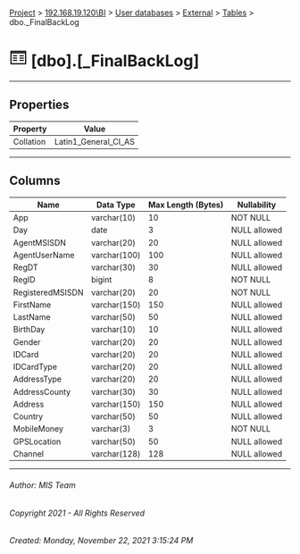 #### 

[Project](../../../../index.md) > [192.168.19.120\\BI](../../../index.md) > [User databases](../../index.md) > [External](../index.md) > [Tables](Tables.md) > dbo._FinalBackLog

# ![Tables](../../../../Images/Table32.png) [dbo].[_FinalBackLog]

---

## <a name="#properties"></a>Properties

| Property | Value |
|---|---|
| Collation | Latin1_General_CI_AS |


---

## <a name="#columns"></a>Columns

| Name | Data Type | Max Length (Bytes) | Nullability |
|---|---|---|---|
| App | varchar(10) | 10 | NOT NULL |
| Day | date | 3 | NULL allowed |
| AgentMSISDN | varchar(20) | 20 | NULL allowed |
| AgentUserName | varchar(100) | 100 | NULL allowed |
| RegDT | varchar(30) | 30 | NULL allowed |
| RegID | bigint | 8 | NOT NULL |
| RegisteredMSISDN | varchar(20) | 20 | NOT NULL |
| FirstName | varchar(150) | 150 | NULL allowed |
| LastName | varchar(50) | 50 | NULL allowed |
| BirthDay | varchar(10) | 10 | NULL allowed |
| Gender | varchar(20) | 20 | NULL allowed |
| IDCard | varchar(20) | 20 | NULL allowed |
| IDCardType | varchar(20) | 20 | NULL allowed |
| AddressType | varchar(20) | 20 | NULL allowed |
| AddressCounty | varchar(30) | 30 | NULL allowed |
| Address | varchar(150) | 150 | NULL allowed |
| Country | varchar(50) | 50 | NULL allowed |
| MobileMoney | varchar(3) | 3 | NOT NULL |
| GPSLocation | varchar(50) | 50 | NULL allowed |
| Channel | varchar(128) | 128 | NULL allowed |


---

###### Author:  MIS Team

###### Copyright 2021 - All Rights Reserved

###### Created: Monday, November 22, 2021 3:15:24 PM

